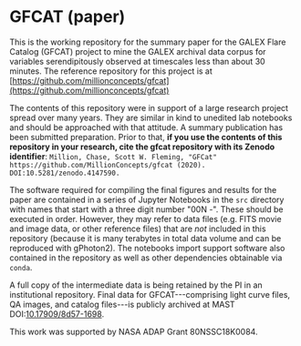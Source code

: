 # GFCAT (paper)

This is the working repository for the summary paper for the GALEX Flare Catalog (GFCAT) project to mine the GALEX archival data corpus for variables serendipitously observed at timescales less than about 30 minutes. The reference repository for this project is at [https://github.com/millionconcepts/gfcat](https://github.com/millionconcepts/gfcat)

The contents of this repository were in support of a large research project spread over many years. They are similar in kind to unedited lab notebooks and should be approached with that attitude. A summary publication has been submitted preparation. Prior to that, **if you use the contents of this repository in your research, cite the gfcat repository with its Zenodo identifier**: `Million, Chase, Scott W. Fleming, "GFCat" https://github.com/MillionConcepts/gfcat (2020). DOI:10.5281/zenodo.4147590.`

The software required for compiling the final figures and results for the paper are contained in a series of Jupyter Notebooks in the `src` directory with names that start with a three digit number "00N -". These should be executed in order. However, they may refer to data files (e.g. FITS movie and image data, or other reference files) that are _not_ included in this repository (because it is many terabytes in total data volume and can be reproduced with gPhoton2). The notebooks import support software also contained in the repository as well as other dependencies obtainable via `conda`.

A full copy of the intermediate data is being retained by the PI in an institutional repository. Final data for GFCAT---comprising light curve files, QA images, and catalog files---is publicly archived at MAST DOI:[10.17909/8d57-1698](https://dx.doi.org/10.17909/8d57-1698).

This work was supported by NASA ADAP Grant 80NSSC18K0084.

